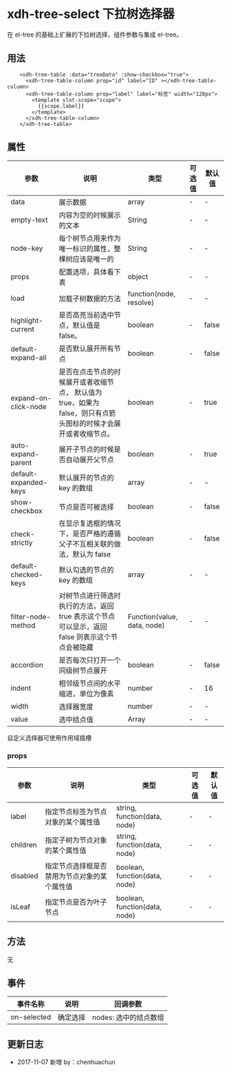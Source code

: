 # xdh-tree-select 下拉树选择器

在 el-tree 的基础上扩展的下拉树选择，组件参数与集成 el-tree。

## 用法

```
    <xdh-tree-table :data="treeData" :show-checkbox="true">
      <xdh-tree-table-column prop="id" label="ID" ></xdh-tree-table-column>
      <xdh-tree-table-column prop="label" label="标签" width="120px">
        <template slot-scope="scope">
          {{scope.label}}
        </template>
      </xdh-tree-table-column>
    </xdh-tree-table>
```

## 属性

| 参数 | 说明 | 类型 | 可选值 | 默认值 |
|----|----|----|----|----|
| data | 展示数据 | array| - | - |
| empty-text | 内容为空的时候展示的文本 | String | - | - |
| node-key | 每个树节点用来作为唯一标识的属性，整棵树应该是唯一的 | String | - | - |
| props | 配置选项，具体看下表 | object | - | - |
| load | 加载子树数据的方法 | function(node, resolve) | - | - |
| highlight-current | 是否高亮当前选中节点，默认值是 false。 | boolean | - | false |
| default-expand-all | 是否默认展开所有节点 | boolean | - | false |
| expand-on-click-node | 是否在点击节点的时候展开或者收缩节点， 默认值为 true，如果为 false，则只有点箭头图标的时候才会展开或者收缩节点。 |boolean | - | true |
| auto-expand-parent | 展开子节点的时候是否自动展开父节点 | boolean | - | true |
| default-expanded-keys | 默认展开的节点的 key 的数组 | array | - | - |
| show-checkbox | 节点是否可被选择 | boolean | - | false |
| check-strictly | 在显示复选框的情况下，是否严格的遵循父子不互相关联的做法，默认为 false | boolean | - | false |
| default-checked-keys | 默认勾选的节点的 key 的数组 | array | - | - |
| filter-node-method | 对树节点进行筛选时执行的方法，返回 true 表示这个节点可以显示，返回 false 则表示这个节点会被隐藏 | Function(value, data, node) | - | - |
| accordion | 是否每次只打开一个同级树节点展开 | boolean | - | false |
| indent | 相邻级节点间的水平缩进，单位为像素 | number | - | 16 |
| width | 选择器宽度 | number | - | - |
| value | 选中结点值 | Array | - | - |

自定义选择器可使用作用域插槽


### props

| 参数 | 说明 | 类型 | 可选值 | 默认值 |
|----|----|----|----|----|
| label | 指定节点标签为节点对象的某个属性值 | string, function(data, node) | - | - |
| children | 指定子树为节点对象的某个属性值 | string, function(data, node) | - | - |
| disabled | 指定节点选择框是否禁用为节点对象的某个属性值 | 	boolean, function(data, node) | - | - |
| isLeaf | 指定节点是否为叶子节点 | boolean, function(data, node) | - | - |



## 方法

无

## 事件

| 事件名称 | 说明 | 回调参数 |
|-----|-----|----|
| on-selected | 确定选择 | nodes: 选中的结点数组 |

## 更新日志

- 2017-11-07 新增 by：chenhuachun
